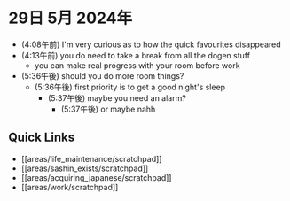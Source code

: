 # 29日 5月 2024年
- (4:08午前) I'm very curious as to how the quick favourites disappeared
- (4:13午前) you do need to take a break from all the dogen stuff
  - you can make real progress with your room before work
- (5:36午後) should you do more room things?
  - (5:36午後) first priority is to get a good night's sleep
    - (5:37午後) maybe you need an alarm?
      - (5:37午後) or maybe nahh


 



## Quick Links
- [[areas/life_maintenance/scratchpad]]
- [[areas/sashin_exists/scratchpad]]
- [[areas/acquiring_japanese/scratchpad]]
- [[areas/work/scratchpad]]
